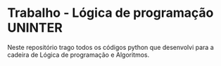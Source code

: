 # Trabalho - Lógica de programação UNINTER

Neste repositório trago todos os códigos python que desenvolvi para a cadeira de Lógica de programação e Algoritmos.

